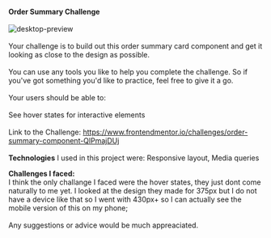 <b>Order Summary Challenge</b>
<br>
<br>
![desktop-preview](https://github.com/Danielfww/Order-Card/assets/158219974/170dc9e7-1657-447c-b6a9-69fadc645db5)
<br>
<br>
Your challenge is to build out this order summary card component and get it looking as close to the design as possible.
<br>
<br>
You can use any tools you like to help you complete the challenge. So if you've got something you'd like to practice, feel free to give it a go.
<br>
<br>
Your users should be able to:
<br>
<br>
See hover states for interactive elements
<br>
<br>
Link to the Challenge: https://www.frontendmentor.io/challenges/order-summary-component-QlPmajDUj
<br>
<br>
<b>Technologies</b> I used in this project were: Responsive layout, Media queries

<b>Challenges I faced:</b>
<br>
I think the only challange I faced were the hover states, they just dont come naturally to me yet.
I looked at the design they made for 375px but I do not have a device like that so I went with 430px+ so I can actually see the mobile version of this on my phone;
<br>
<br>
Any suggestions or advice would be much appreaciated.
